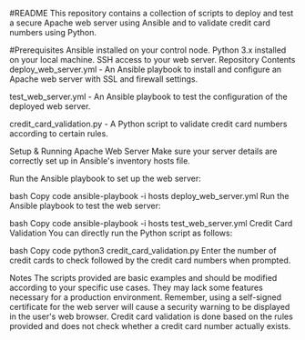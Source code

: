 #README
This repository contains a collection of scripts to deploy and test a secure Apache web server using Ansible and to validate credit card numbers using Python.

#Prerequisites
Ansible installed on your control node.
Python 3.x installed on your local machine.
SSH access to your web server.
Repository Contents
deploy_web_server.yml - An Ansible playbook to install and configure an Apache web server with SSL and firewall settings.

test_web_server.yml - An Ansible playbook to test the configuration of the deployed web server.

credit_card_validation.py - A Python script to validate credit card numbers according to certain rules.

Setup & Running
Apache Web Server
Make sure your server details are correctly set up in Ansible's inventory hosts file.

Run the Ansible playbook to set up the web server:

bash
Copy code
ansible-playbook -i hosts deploy_web_server.yml
Run the Ansible playbook to test the web server:

bash
Copy code
ansible-playbook -i hosts test_web_server.yml
Credit Card Validation
You can directly run the Python script as follows:

bash
Copy code
python3 credit_card_validation.py
Enter the number of credit cards to check followed by the credit card numbers when prompted.

Notes
The scripts provided are basic examples and should be modified according to your specific use cases. They may lack some features necessary for a production environment.
Remember, using a self-signed certificate for the web server will cause a security warning to be displayed in the user's web browser.
Credit card validation is done based on the rules provided and does not check whether a credit card number actually exists.
